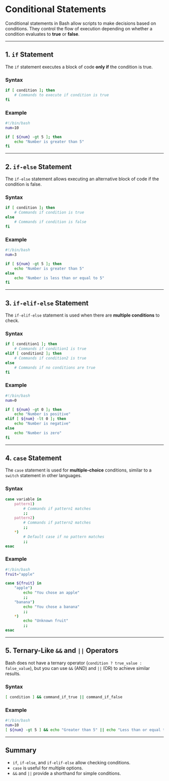 # Conditional Statements

Conditional statements in Bash allow scripts to make decisions based on conditions. They control the flow of execution depending on whether a condition evaluates to **true** or **false**.

---

## 1. `if` Statement
The `if` statement executes a block of code **only if** the condition is true.

### Syntax
```bash
if [ condition ]; then
    # Commands to execute if condition is true
fi
```

### Example
```bash
#!/bin/bash
num=10

if [ ${num} -gt 5 ]; then
    echo "Number is greater than 5"
fi
```

---

## 2. `if-else` Statement
The `if-else` statement allows executing an alternative block of code if the condition is false.

### Syntax
```bash
if [ condition ]; then
    # Commands if condition is true
else
    # Commands if condition is false
fi
```

### Example
```bash
#!/bin/bash
num=3

if [ ${num} -gt 5 ]; then
    echo "Number is greater than 5"
else
    echo "Number is less than or equal to 5"
fi
```

---

## 3. `if-elif-else` Statement
The `if-elif-else` statement is used when there are **multiple conditions** to check.

### Syntax
```bash
if [ condition1 ]; then
    # Commands if condition1 is true
elif [ condition2 ]; then
    # Commands if condition2 is true
else
    # Commands if no conditions are true
fi
```

### Example
```bash
#!/bin/bash
num=0

if [ ${num} -gt 0 ]; then
    echo "Number is positive"
elif [ ${num} -lt 0 ]; then
    echo "Number is negative"
else
    echo "Number is zero"
fi
```

---

## 4. `case` Statement
The `case` statement is used for **multiple-choice** conditions, similar to a `switch` statement in other languages.

### Syntax
```bash
case variable in
    pattern1)
        # Commands if pattern1 matches
        ;;
    pattern2)
        # Commands if pattern2 matches
        ;;
    *)
        # Default case if no pattern matches
        ;;
esac
```

### Example
```bash
#!/bin/bash
fruit="apple"

case ${fruit} in
    "apple")
        echo "You chose an apple"
        ;;
    "banana")
        echo "You chose a banana"
        ;;
    *)
        echo "Unknown fruit"
        ;;
esac
```

---

## 5. Ternary-Like `&&` and `||` Operators
Bash does not have a ternary operator (`condition ? true_value : false_value`), but you can use `&&` (AND) and `||` (OR) to achieve similar results.

### Syntax
```bash
[ condition ] && command_if_true || command_if_false
```

### Example
```bash
#!/bin/bash
num=10
[ ${num} -gt 5 ] && echo "Greater than 5" || echo "Less than or equal to 5"
```

---

## Summary
- `if`, `if-else`, and `if-elif-else` allow checking conditions.
- `case` is useful for multiple options.
- `&&` and `||` provide a shorthand for simple conditions.

